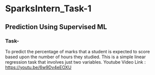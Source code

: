 # SparksIntern_Task-1
## Prediction Using Supervised ML
### Task-
To predict the percentage of marks that a student is expected to score based upon the number of hours they studied. This is a simple linear regression task that involves just two variables.
Youtube Video Link : https://youtu.be/6w9Dv4eEOXU
